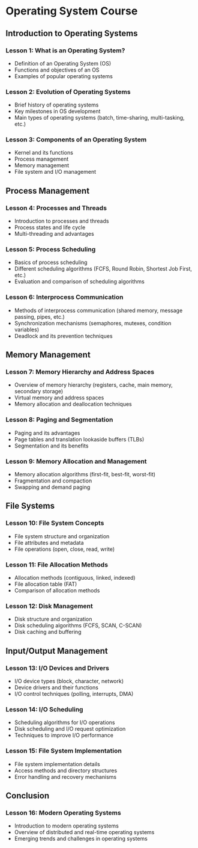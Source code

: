 # Operating System Course

## Introduction to Operating Systems

### Lesson 1: What is an Operating System?
- Definition of an Operating System (OS)
- Functions and objectives of an OS
- Examples of popular operating systems

### Lesson 2: Evolution of Operating Systems
- Brief history of operating systems
- Key milestones in OS development
- Main types of operating systems (batch, time-sharing, multi-tasking, etc.)

### Lesson 3: Components of an Operating System
- Kernel and its functions
- Process management
- Memory management
- File system and I/O management

## Process Management

### Lesson 4: Processes and Threads
- Introduction to processes and threads
- Process states and life cycle
- Multi-threading and advantages

### Lesson 5: Process Scheduling
- Basics of process scheduling
- Different scheduling algorithms (FCFS, Round Robin, Shortest Job First, etc.)
- Evaluation and comparison of scheduling algorithms

### Lesson 6: Interprocess Communication
- Methods of interprocess communication (shared memory, message passing, pipes, etc.)
- Synchronization mechanisms (semaphores, mutexes, condition variables)
- Deadlock and its prevention techniques

## Memory Management

### Lesson 7: Memory Hierarchy and Address Spaces
- Overview of memory hierarchy (registers, cache, main memory, secondary storage)
- Virtual memory and address spaces
- Memory allocation and deallocation techniques

### Lesson 8: Paging and Segmentation
- Paging and its advantages
- Page tables and translation lookaside buffers (TLBs)
- Segmentation and its benefits

### Lesson 9: Memory Allocation and Management
- Memory allocation algorithms (first-fit, best-fit, worst-fit)
- Fragmentation and compaction
- Swapping and demand paging

## File Systems

### Lesson 10: File System Concepts
- File system structure and organization
- File attributes and metadata
- File operations (open, close, read, write)

### Lesson 11: File Allocation Methods
- Allocation methods (contiguous, linked, indexed)
- File allocation table (FAT)
- Comparison of allocation methods

### Lesson 12: Disk Management
- Disk structure and organization
- Disk scheduling algorithms (FCFS, SCAN, C-SCAN)
- Disk caching and buffering

## Input/Output Management

### Lesson 13: I/O Devices and Drivers
- I/O device types (block, character, network)
- Device drivers and their functions
- I/O control techniques (polling, interrupts, DMA)

### Lesson 14: I/O Scheduling
- Scheduling algorithms for I/O operations
- Disk scheduling and I/O request optimization
- Techniques to improve I/O performance

### Lesson 15: File System Implementation
- File system implementation details
- Access methods and directory structures
- Error handling and recovery mechanisms

## Conclusion

### Lesson 16: Modern Operating Systems
- Introduction to modern operating systems
- Overview of distributed and real-time operating systems
- Emerging trends and challenges in operating systems